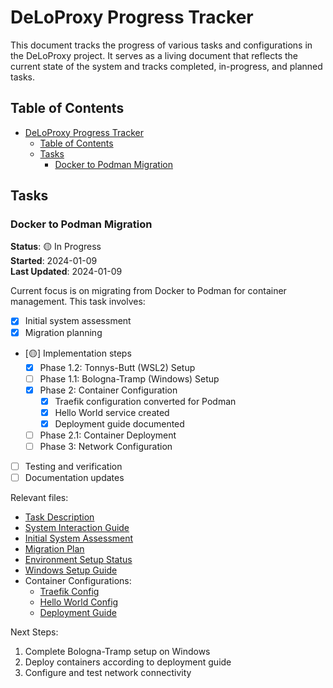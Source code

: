 # DeLoProxy Progress Tracker

This document tracks the progress of various tasks and configurations in the DeLoProxy project. It serves as a living document that reflects the current state of the system and tracks completed, in-progress, and planned tasks.

## Table of Contents
- [DeLoProxy Progress Tracker](#deloproxy-progress-tracker)
  - [Table of Contents](#table-of-contents)
  - [Tasks](#tasks)
    - [Docker to Podman Migration](#docker-to-podman-migration)

## Tasks

### Docker to Podman Migration
**Status**: 🟡 In Progress  
**Started**: 2024-01-09  
**Last Updated**: 2024-01-09

Current focus is on migrating from Docker to Podman for container management. This task involves:
- [x] Initial system assessment
- [x] Migration planning
- [🟡] Implementation steps
  - [x] Phase 1.2: Tonnys-Butt (WSL2) Setup
  - [ ] Phase 1.1: Bologna-Tramp (Windows) Setup
  - [x] Phase 2: Container Configuration
    - [x] Traefik configuration converted for Podman
    - [x] Hello World service created
    - [x] Deployment guide documented
  - [ ] Phase 2.1: Container Deployment
  - [ ] Phase 3: Network Configuration
- [ ] Testing and verification
- [ ] Documentation updates

Relevant files:
- [Task Description](task.md)
- [System Interaction Guide](System%20Interaction%20Guide.md)
- [Initial System Assessment](initial_system_assessment.md)
- [Migration Plan](migration_plan.md)
- [Environment Setup Status](environment_setup_status.md)
- [Windows Setup Guide](windows_setup_guide.md)
- Container Configurations:
  - [Traefik Config](container_configs/traefik-compose.yaml)
  - [Hello World Config](container_configs/hello-world-compose.yaml)
  - [Deployment Guide](container_configs/deployment_guide.md)

Next Steps:
1. Complete Bologna-Tramp setup on Windows
2. Deploy containers according to deployment guide
3. Configure and test network connectivity

